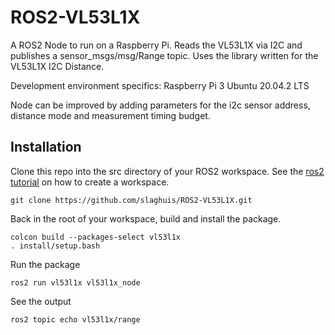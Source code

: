 # ROS2-VL53L1X
A ROS2 Node to run on a Raspberry Pi.  Reads the VL53L1X via I2C and publishes a sensor_msgs/msg/Range topic.  Uses the library written for the VL53L1X I2C Distance.

Development environment specifics:
Raspberry Pi 3
Ubuntu 20.04.2 LTS

Node can be improved by adding parameters for the i2c sensor address, distance mode and measurement timing budget.

## Installation
Clone this repo into the src directory of your ROS2 workspace. See the [ros2 tutorial](https://docs.ros.org/en/foxy/Tutorials/Workspace/Creating-A-Workspace.html) on how to create a workspace.
```
git clone https://github.com/slaghuis/ROS2-VL53L1X.git
```
Back in the root of your workspace, build and install the package.  
```
colcon build --packages-select vl53l1x
. install/setup.bash
```
Run the package
```
ros2 run vl53l1x vl53l1x_node
```
See the output
```
ros2 topic echo vl53l1x/range
```
